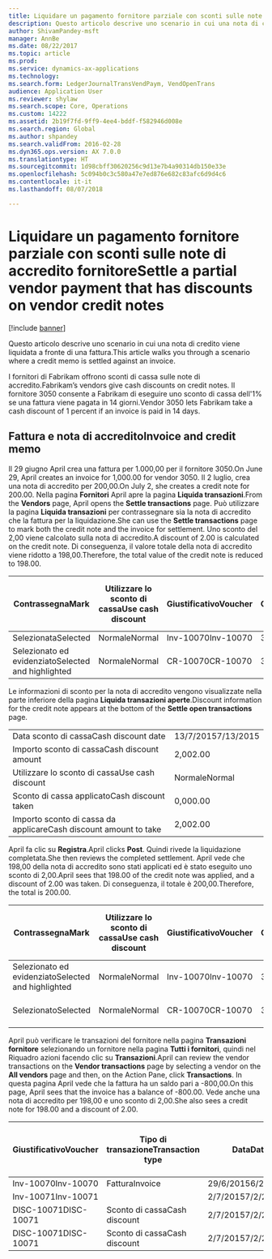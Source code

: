 ```yaml
---
title: Liquidare un pagamento fornitore parziale con sconti sulle note di accredito fornitore
description: Questo articolo descrive uno scenario in cui una nota di credito viene liquidata a fronte di una fattura.
author: ShivamPandey-msft
manager: AnnBe
ms.date: 08/22/2017
ms.topic: article
ms.prod: 
ms.service: dynamics-ax-applications
ms.technology: 
ms.search.form: LedgerJournalTransVendPaym, VendOpenTrans
audience: Application User
ms.reviewer: shylaw
ms.search.scope: Core, Operations
ms.custom: 14222
ms.assetid: 2b19f7fd-9ff9-4ee4-bddf-f582946d008e
ms.search.region: Global
ms.author: shpandey
ms.search.validFrom: 2016-02-28
ms.dyn365.ops.version: AX 7.0.0
ms.translationtype: HT
ms.sourcegitcommit: 1d98cbff30620256c9d13e7b4a90314db150e33e
ms.openlocfilehash: 5c094b0c3c580a47e7ed876e682c83afc6d9d4c6
ms.contentlocale: it-it
ms.lasthandoff: 08/07/2018

---
```


# <a name="settle-a-partial-vendor-payment-that-has-discounts-on-vendor-credit-notes"></a><span data-ttu-id="66432-103">Liquidare un pagamento fornitore parziale con sconti sulle note di accredito fornitore</span><span class="sxs-lookup"><span data-stu-id="66432-103">Settle a partial vendor payment that has discounts on vendor credit notes</span></span>

[!include [banner](../includes/banner.md)]

<span data-ttu-id="66432-104">Questo articolo descrive uno scenario in cui una nota di credito viene liquidata a fronte di una fattura.</span><span class="sxs-lookup"><span data-stu-id="66432-104">This article walks you through a scenario where a credit memo is settled against an invoice.</span></span>

<span data-ttu-id="66432-105">I fornitori di Fabrikam offrono sconti di cassa sulle note di accredito.</span><span class="sxs-lookup"><span data-stu-id="66432-105">Fabrikam’s vendors give cash discounts on credit notes.</span></span> <span data-ttu-id="66432-106">Il fornitore 3050 consente a Fabrikam di eseguire uno sconto di cassa dell'1% se una fattura viene pagata in 14 giorni.</span><span class="sxs-lookup"><span data-stu-id="66432-106">Vendor 3050 lets Fabrikam take a cash discount of 1 percent if an invoice is paid in 14 days.</span></span>

## <a name="invoice-and-credit-memo"></a><span data-ttu-id="66432-107">Fattura e nota di accredito</span><span class="sxs-lookup"><span data-stu-id="66432-107">Invoice and credit memo</span></span>
<span data-ttu-id="66432-108">Il 29 giugno April crea una fattura per 1.000,00 per il fornitore 3050.</span><span class="sxs-lookup"><span data-stu-id="66432-108">On June 29, April creates an invoice for 1,000.00 for vendor 3050.</span></span> <span data-ttu-id="66432-109">Il 2 luglio, crea una nota di accredito per 200,00.</span><span class="sxs-lookup"><span data-stu-id="66432-109">On July 2, she creates a credit note for 200.00.</span></span> <span data-ttu-id="66432-110">Nella pagina **Fornitori** April apre la pagina **Liquida transazioni**.</span><span class="sxs-lookup"><span data-stu-id="66432-110">From the **Vendors** page, April opens the **Settle transactions** page.</span></span> <span data-ttu-id="66432-111">Può utilizzare la pagina **Liquida transazioni** per contrassegnare sia la nota di accredito che la fattura per la liquidazione.</span><span class="sxs-lookup"><span data-stu-id="66432-111">She can use the **Settle transactions** page to mark both the credit note and the invoice for settlement.</span></span> <span data-ttu-id="66432-112">Uno sconto del 2,00 viene calcolato sulla nota di accredito.</span><span class="sxs-lookup"><span data-stu-id="66432-112">A discount of 2.00 is calculated on the credit note.</span></span> <span data-ttu-id="66432-113">Di conseguenza, il valore totale della nota di accredito viene ridotto a 198,00.</span><span class="sxs-lookup"><span data-stu-id="66432-113">Therefore, the total value of the credit note is reduced to 198.00.</span></span>

| <span data-ttu-id="66432-114">Contrassegna</span><span class="sxs-lookup"><span data-stu-id="66432-114">Mark</span></span>                     | <span data-ttu-id="66432-115">Utilizzare lo sconto di cassa</span><span class="sxs-lookup"><span data-stu-id="66432-115">Use cash discount</span></span> | <span data-ttu-id="66432-116">Giustificativo</span><span class="sxs-lookup"><span data-stu-id="66432-116">Voucher</span></span>   | <span data-ttu-id="66432-117">Conto</span><span class="sxs-lookup"><span data-stu-id="66432-117">Account</span></span> | <span data-ttu-id="66432-118">Data</span><span class="sxs-lookup"><span data-stu-id="66432-118">Date</span></span>      | <span data-ttu-id="66432-119">Data di scadenza</span><span class="sxs-lookup"><span data-stu-id="66432-119">Due date</span></span>  | <span data-ttu-id="66432-120">Fattura</span><span class="sxs-lookup"><span data-stu-id="66432-120">Invoice</span></span> | <span data-ttu-id="66432-121">Importo nella valuta della transazione</span><span class="sxs-lookup"><span data-stu-id="66432-121">Amount in transaction currency</span></span> | <span data-ttu-id="66432-122">Valuta</span><span class="sxs-lookup"><span data-stu-id="66432-122">Currency</span></span> | <span data-ttu-id="66432-123">Importo da liquidare</span><span class="sxs-lookup"><span data-stu-id="66432-123">Amount to settle</span></span> |
|--------------------------|-------------------|-----------|---------|-----------|-----------|---------|--------------------------------|----------|------------------|
| <span data-ttu-id="66432-124">Selezionata</span><span class="sxs-lookup"><span data-stu-id="66432-124">Selected</span></span>                 | <span data-ttu-id="66432-125">Normale</span><span class="sxs-lookup"><span data-stu-id="66432-125">Normal</span></span>            | <span data-ttu-id="66432-126">Inv-10070</span><span class="sxs-lookup"><span data-stu-id="66432-126">Inv-10070</span></span> | <span data-ttu-id="66432-127">3050</span><span class="sxs-lookup"><span data-stu-id="66432-127">3050</span></span>    | <span data-ttu-id="66432-128">29/6/2015</span><span class="sxs-lookup"><span data-stu-id="66432-128">6/29/2015</span></span> | <span data-ttu-id="66432-129">29/7/2015</span><span class="sxs-lookup"><span data-stu-id="66432-129">7/29/2015</span></span> | <span data-ttu-id="66432-130">10070</span><span class="sxs-lookup"><span data-stu-id="66432-130">10070</span></span>   | <span data-ttu-id="66432-131">-1.000,00</span><span class="sxs-lookup"><span data-stu-id="66432-131">-1,000.00</span></span>                      | <span data-ttu-id="66432-132">GBP</span><span class="sxs-lookup"><span data-stu-id="66432-132">USD</span></span>      | <span data-ttu-id="66432-133">-990,00</span><span class="sxs-lookup"><span data-stu-id="66432-133">-990.00</span></span>          |
| <span data-ttu-id="66432-134">Selezionato ed evidenziato</span><span class="sxs-lookup"><span data-stu-id="66432-134">Selected and highlighted</span></span> | <span data-ttu-id="66432-135">Normale</span><span class="sxs-lookup"><span data-stu-id="66432-135">Normal</span></span>            | <span data-ttu-id="66432-136">CR-10070</span><span class="sxs-lookup"><span data-stu-id="66432-136">CR-10070</span></span>  | <span data-ttu-id="66432-137">3050</span><span class="sxs-lookup"><span data-stu-id="66432-137">3050</span></span>    | <span data-ttu-id="66432-138">2/7/2015</span><span class="sxs-lookup"><span data-stu-id="66432-138">7/2/2015</span></span>  | <span data-ttu-id="66432-139">29/7/2015</span><span class="sxs-lookup"><span data-stu-id="66432-139">7/29/2015</span></span> |         | <span data-ttu-id="66432-140">200,00</span><span class="sxs-lookup"><span data-stu-id="66432-140">200.00</span></span>                         | <span data-ttu-id="66432-141">GBP</span><span class="sxs-lookup"><span data-stu-id="66432-141">USD</span></span>      | <span data-ttu-id="66432-142">198,00</span><span class="sxs-lookup"><span data-stu-id="66432-142">198.00</span></span>           |

<span data-ttu-id="66432-143">Le informazioni di sconto per la nota di accredito vengono visualizzate nella parte inferiore della pagina **Liquida transazioni aperte**.</span><span class="sxs-lookup"><span data-stu-id="66432-143">Discount information for the credit note appears at the bottom of the **Settle open transactions** page.</span></span>

|                              |           |
|------------------------------|-----------|
| <span data-ttu-id="66432-144">Data sconto di cassa</span><span class="sxs-lookup"><span data-stu-id="66432-144">Cash discount date</span></span>           | <span data-ttu-id="66432-145">13/7/2015</span><span class="sxs-lookup"><span data-stu-id="66432-145">7/13/2015</span></span> |
| <span data-ttu-id="66432-146">Importo sconto di cassa</span><span class="sxs-lookup"><span data-stu-id="66432-146">Cash discount amount</span></span>         | <span data-ttu-id="66432-147">2,00</span><span class="sxs-lookup"><span data-stu-id="66432-147">2.00</span></span>      |
| <span data-ttu-id="66432-148">Utilizzare lo sconto di cassa</span><span class="sxs-lookup"><span data-stu-id="66432-148">Use cash discount</span></span>            | <span data-ttu-id="66432-149">Normale</span><span class="sxs-lookup"><span data-stu-id="66432-149">Normal</span></span>    |
| <span data-ttu-id="66432-150">Sconto di cassa applicato</span><span class="sxs-lookup"><span data-stu-id="66432-150">Cash discount taken</span></span>          | <span data-ttu-id="66432-151">0,00</span><span class="sxs-lookup"><span data-stu-id="66432-151">0.00</span></span>      |
| <span data-ttu-id="66432-152">Importo sconto di cassa da applicare</span><span class="sxs-lookup"><span data-stu-id="66432-152">Cash discount amount to take</span></span> | <span data-ttu-id="66432-153">2,00</span><span class="sxs-lookup"><span data-stu-id="66432-153">2.00</span></span>      |

<span data-ttu-id="66432-154">April fa clic su **Registra**.</span><span class="sxs-lookup"><span data-stu-id="66432-154">April clicks **Post**.</span></span> <span data-ttu-id="66432-155">Quindi rivede la liquidazione completata.</span><span class="sxs-lookup"><span data-stu-id="66432-155">She then reviews the completed settlement.</span></span> <span data-ttu-id="66432-156">April vede che 198,00 della nota di accredito sono stati applicati ed è stato eseguito uno sconto di 2,00.</span><span class="sxs-lookup"><span data-stu-id="66432-156">April sees that 198.00 of the credit note was applied, and a discount of 2.00 was taken.</span></span> <span data-ttu-id="66432-157">Di conseguenza, il totale è 200,00.</span><span class="sxs-lookup"><span data-stu-id="66432-157">Therefore, the total is 200.00.</span></span>

| <span data-ttu-id="66432-158">Contrassegna</span><span class="sxs-lookup"><span data-stu-id="66432-158">Mark</span></span>                     | <span data-ttu-id="66432-159">Utilizzare lo sconto di cassa</span><span class="sxs-lookup"><span data-stu-id="66432-159">Use cash discount</span></span> | <span data-ttu-id="66432-160">Giustificativo</span><span class="sxs-lookup"><span data-stu-id="66432-160">Voucher</span></span>   | <span data-ttu-id="66432-161">Conto</span><span class="sxs-lookup"><span data-stu-id="66432-161">Account</span></span> | <span data-ttu-id="66432-162">Data</span><span class="sxs-lookup"><span data-stu-id="66432-162">Date</span></span>      | <span data-ttu-id="66432-163">Data di scadenza</span><span class="sxs-lookup"><span data-stu-id="66432-163">Due date</span></span>  | <span data-ttu-id="66432-164">Fattura</span><span class="sxs-lookup"><span data-stu-id="66432-164">Invoice</span></span>  | <span data-ttu-id="66432-165">Importo nella valuta della transazione</span><span class="sxs-lookup"><span data-stu-id="66432-165">Amount in transaction currency</span></span> | <span data-ttu-id="66432-166">Valuta</span><span class="sxs-lookup"><span data-stu-id="66432-166">Currency</span></span> | <span data-ttu-id="66432-167">Importo da liquidare</span><span class="sxs-lookup"><span data-stu-id="66432-167">Amount to settle</span></span> |
|--------------------------|-------------------|-----------|---------|-----------|-----------|----------|--------------------------------|----------|------------------|
| <span data-ttu-id="66432-168">Selezionato ed evidenziato</span><span class="sxs-lookup"><span data-stu-id="66432-168">Selected and highlighted</span></span> | <span data-ttu-id="66432-169">Normale</span><span class="sxs-lookup"><span data-stu-id="66432-169">Normal</span></span>            | <span data-ttu-id="66432-170">Inv-10070</span><span class="sxs-lookup"><span data-stu-id="66432-170">Inv-10070</span></span> | <span data-ttu-id="66432-171">3050</span><span class="sxs-lookup"><span data-stu-id="66432-171">3050</span></span>    | <span data-ttu-id="66432-172">29/6/2015</span><span class="sxs-lookup"><span data-stu-id="66432-172">6/29/2015</span></span> | <span data-ttu-id="66432-173">29/7/2015</span><span class="sxs-lookup"><span data-stu-id="66432-173">7/29/2015</span></span> | <span data-ttu-id="66432-174">10070</span><span class="sxs-lookup"><span data-stu-id="66432-174">10070</span></span>    | <span data-ttu-id="66432-175">-1.000,00</span><span class="sxs-lookup"><span data-stu-id="66432-175">-1,000.00</span></span>                      | <span data-ttu-id="66432-176">GBP</span><span class="sxs-lookup"><span data-stu-id="66432-176">USD</span></span>      | <span data-ttu-id="66432-177">-200,00</span><span class="sxs-lookup"><span data-stu-id="66432-177">-200.00</span></span>          |
| <span data-ttu-id="66432-178">Selezionato</span><span class="sxs-lookup"><span data-stu-id="66432-178">Selected</span></span>                 | <span data-ttu-id="66432-179">Normale</span><span class="sxs-lookup"><span data-stu-id="66432-179">Normal</span></span>            | <span data-ttu-id="66432-180">CR-10070</span><span class="sxs-lookup"><span data-stu-id="66432-180">CR-10070</span></span>  | <span data-ttu-id="66432-181">3050</span><span class="sxs-lookup"><span data-stu-id="66432-181">3050</span></span>    | <span data-ttu-id="66432-182">2/7/2015</span><span class="sxs-lookup"><span data-stu-id="66432-182">7/2/2015</span></span>  | <span data-ttu-id="66432-183">29/7/2015</span><span class="sxs-lookup"><span data-stu-id="66432-183">7/29/2015</span></span> | <span data-ttu-id="66432-184">CR-10070</span><span class="sxs-lookup"><span data-stu-id="66432-184">CR-10070</span></span> | <span data-ttu-id="66432-185">200,00</span><span class="sxs-lookup"><span data-stu-id="66432-185">200.00</span></span>                         | <span data-ttu-id="66432-186">GBP</span><span class="sxs-lookup"><span data-stu-id="66432-186">USD</span></span>      | <span data-ttu-id="66432-187">198,00</span><span class="sxs-lookup"><span data-stu-id="66432-187">198.00</span></span>           |

<span data-ttu-id="66432-188">April può verificare le transazioni del fornitore nella pagina **Transazioni fornitore** selezionando un fornitore nella pagina **Tutti i fornitori**, quindi nel Riquadro azioni facendo clic su **Transazioni**.</span><span class="sxs-lookup"><span data-stu-id="66432-188">April can review the vendor transactions on the **Vendor transactions** page by selecting a vendor on the **All vendors** page and then, on the Action Pane, click **Transactions**.</span></span> <span data-ttu-id="66432-189">In questa pagina April vede che la fattura ha un saldo pari a -800,00.</span><span class="sxs-lookup"><span data-stu-id="66432-189">On this page, April sees that the invoice has a balance of -800.00.</span></span> <span data-ttu-id="66432-190">Vede anche una nota di accredito per 198,00 e uno sconto di 2,00.</span><span class="sxs-lookup"><span data-stu-id="66432-190">She also sees a credit note for 198.00 and a discount of 2.00.</span></span>

| <span data-ttu-id="66432-191">Giustificativo</span><span class="sxs-lookup"><span data-stu-id="66432-191">Voucher</span></span>    | <span data-ttu-id="66432-192">Tipo di transazione</span><span class="sxs-lookup"><span data-stu-id="66432-192">Transaction type</span></span> | <span data-ttu-id="66432-193">Data</span><span class="sxs-lookup"><span data-stu-id="66432-193">Date</span></span>      | <span data-ttu-id="66432-194">Fattura</span><span class="sxs-lookup"><span data-stu-id="66432-194">Invoice</span></span> | <span data-ttu-id="66432-195">Importo Dare in valuta transazione</span><span class="sxs-lookup"><span data-stu-id="66432-195">Amount in transaction currency debit</span></span> | <span data-ttu-id="66432-196">Importo Avere in valuta transazione</span><span class="sxs-lookup"><span data-stu-id="66432-196">Amount in transaction currency credit</span></span> | <span data-ttu-id="66432-197">Saldo</span><span class="sxs-lookup"><span data-stu-id="66432-197">Balance</span></span> | <span data-ttu-id="66432-198">Valuta</span><span class="sxs-lookup"><span data-stu-id="66432-198">Currency</span></span> |
|------------|------------------|-----------|---------|--------------------------------------|---------------------------------------|---------|----------|
| <span data-ttu-id="66432-199">Inv-10070</span><span class="sxs-lookup"><span data-stu-id="66432-199">Inv-10070</span></span>  | <span data-ttu-id="66432-200">Fattura</span><span class="sxs-lookup"><span data-stu-id="66432-200">Invoice</span></span>          | <span data-ttu-id="66432-201">29/6/2015</span><span class="sxs-lookup"><span data-stu-id="66432-201">6/29/2015</span></span> | <span data-ttu-id="66432-202">10070</span><span class="sxs-lookup"><span data-stu-id="66432-202">10070</span></span>   |                                      | <span data-ttu-id="66432-203">1.000,00</span><span class="sxs-lookup"><span data-stu-id="66432-203">1,000.00</span></span>                              | <span data-ttu-id="66432-204">-800,00</span><span class="sxs-lookup"><span data-stu-id="66432-204">-800.00</span></span> | <span data-ttu-id="66432-205">GBP</span><span class="sxs-lookup"><span data-stu-id="66432-205">USD</span></span>      |
| <span data-ttu-id="66432-206">Inv-10071</span><span class="sxs-lookup"><span data-stu-id="66432-206">Inv-10071</span></span>  |                  | <span data-ttu-id="66432-207">2/7/2015</span><span class="sxs-lookup"><span data-stu-id="66432-207">7/2/2015</span></span>  | <span data-ttu-id="66432-208">CR10071</span><span class="sxs-lookup"><span data-stu-id="66432-208">CR10071</span></span> | <span data-ttu-id="66432-209">200,00</span><span class="sxs-lookup"><span data-stu-id="66432-209">200.00</span></span>                               |                                       | <span data-ttu-id="66432-210">0,00</span><span class="sxs-lookup"><span data-stu-id="66432-210">0.00</span></span>    | <span data-ttu-id="66432-211">GBP</span><span class="sxs-lookup"><span data-stu-id="66432-211">USD</span></span>      |
| <span data-ttu-id="66432-212">DISC-10071</span><span class="sxs-lookup"><span data-stu-id="66432-212">DISC-10071</span></span> |  <span data-ttu-id="66432-213">Sconto di cassa</span><span class="sxs-lookup"><span data-stu-id="66432-213">Cash discount</span></span>   | <span data-ttu-id="66432-214">2/7/2015</span><span class="sxs-lookup"><span data-stu-id="66432-214">7/2/2015</span></span>  |         | <span data-ttu-id="66432-215">2,00</span><span class="sxs-lookup"><span data-stu-id="66432-215">2.00</span></span>                                 |                                       | <span data-ttu-id="66432-216">0,00</span><span class="sxs-lookup"><span data-stu-id="66432-216">0.00</span></span>    | <span data-ttu-id="66432-217">GBP</span><span class="sxs-lookup"><span data-stu-id="66432-217">USD</span></span>      |
| <span data-ttu-id="66432-218">DISC-10071</span><span class="sxs-lookup"><span data-stu-id="66432-218">DISC-10071</span></span> |  <span data-ttu-id="66432-219">Sconto di cassa</span><span class="sxs-lookup"><span data-stu-id="66432-219">Cash discount</span></span>   | <span data-ttu-id="66432-220">2/7/2015</span><span class="sxs-lookup"><span data-stu-id="66432-220">7/2/2015</span></span>  |         |                                      | <span data-ttu-id="66432-221">2,00</span><span class="sxs-lookup"><span data-stu-id="66432-221">2.00</span></span>                                  | <span data-ttu-id="66432-222">0,00</span><span class="sxs-lookup"><span data-stu-id="66432-222">0.00</span></span>    | <span data-ttu-id="66432-223">GBP</span><span class="sxs-lookup"><span data-stu-id="66432-223">USD</span></span>      |






